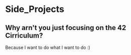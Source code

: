 # Side_Projects

## Why arn't you just focusing on the 42 Cirriculum?

Because I want to do what I want to do :)
